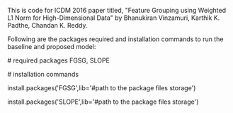 This is code for ICDM 2016 paper titled, "Feature Grouping using Weighted L1 Norm for High-Dimensional Data" by Bhanukiran Vinzamuri, Karthik K. Padthe, Chandan K. Reddy.

Following are the packages required and installation commands to run the baseline and proposed model:

\# required packages FGSG, SLOPE

\# installation commands

install.packages('FGSG',lib='#path to the package files storage')

install.packages('SLOPE',lib='#path to the package files storage')
